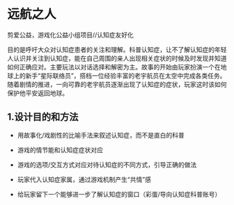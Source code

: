 # 远航之人
剪爱公益，游戏化公益小组项目//认知症友好化

目的是呼吁大众对认知症患者的关注和理解。科普认知症，让不了解认知症的年轻人认识并关注到认知症，能在自己周围的亲人出现相关症状的时候及时发现并知道如何正确应对。主要玩法以对话选择和解密为主。故事的开始由玩家扮演一个在地球上的新手“星际联络员”，搭档一位经验丰富的老宇航员在太空中完成各类任务。随着剧情的推进，一向可靠的老宇航员逐渐出现了认知症的症状，玩家这时该如何保护他平安返回地球。

## 1.设计目的和方法
- 用故事化/戏剧性的比喻手法来叙述认知症，而不是直白的科普

- 游戏的情节能和认知症症状对应
- 游戏的选项/交互方式对应对待认知症的不同方式，引导正确的做法
- 玩家代入认知症家属，通过游戏机制产生“共情”感
- 给玩家留下一个能够进一步了解认知症的窗口（彩蛋/导向认知症科普账号）

